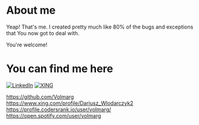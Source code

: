 # About me

Yeap! That's me. I created pretty much like 80% of the bugs and exceptions that You now got to deal with.

You're welcome!

# You can find me here

[![LinkedIn](https://img.shields.io/badge/linkedin-%230077B5.svg?style=for-the-badge&logo=linkedin&logoColor=white)](https://www.linkedin.com/in/volmarg/)
[![XING](https://img.shields.io/badge/xing-%23006567.svg?style=for-the-badge&logo=xing&logoColor=white)](https://www.xing.com/profile/Dariusz_Wlodarczyk2)



https://github.com/Volmarg
https://www.xing.com/profile/Dariusz_Wlodarczyk2
https://profile.codersrank.io/user/volmarg/
https://open.spotify.com/user/volmarg